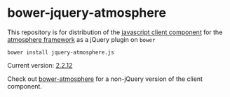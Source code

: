 bower-jquery-atmosphere
============================

This repository is for distribution of the [javascript client component](https://github.com/Atmosphere/atmosphere-javascript) for the [atmosphere framework](https://github.com/Atmosphere/atmosphere) as a jQuery plugin on `bower`

```shell
bower install jquery-atmosphere.js
```

Current version: [2.2.12](https://raw.githubusercontent.com/Atmosphere/atmosphere-javascript/javascript-project-2.2.12/modules/jquery/src/main/webapp/jquery/jquery.atmosphere.js)

Check out [bower-atmosphere](https://github.com/higuaro/bower-atmosphere) for a non-jQuery version of the client component.


